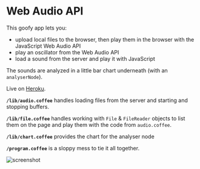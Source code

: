 # Web Audio API

This goofy app lets you:

- upload local files to the browser, then play them in the browser with the JavaScript Web Audio API
- play an oscillator from the Web Audio API
- load a sound from the server and play it with JavaScript

The sounds are analyzed in a little bar chart underneath (with an `analyserNode`).

Live on [Heroku](http://rdm-audio.herokuapp.com/).


__`/lib/audio.coffee`__ handles loading files from the server and starting and stopping buffers.


__`/lib/file.coffee`__  handles working with `File` & `FileReader` objects to list them on the page and play them with the code from `audio.coffee`.

__`/lib/chart.coffee`__ provides the chart for the analyser node

__`/program.coffee`__ is a sloppy mess to tie it all together.

![screenshot](https://raw2.github.com/rmosolgo/web-audio-api/master/screenshot.png)

